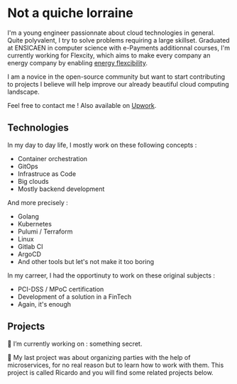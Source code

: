 # Not a quiche lorraine

I'm a young engineer passionnate about cloud technologies in general. Quite polyvalent, I try to solve problems requiring a large skillset.
Graduated at ENSICAEN in computer science with e-Payments additionnal courses, I'm currently working for Flexcity, which aims to make every company an energy company by enabling [energy flexcibility](https://energy.ec.europa.eu/topics/research-and-technology/flexibility-markets_en).

I am a novice in the open-source community but want to start contributing to projects I believe will help improve our already beautiful cloud computing landscape.

Feel free to contact me ! Also available on [Upwork](https://www.upwork.com/freelancers/~018ec62283e3c44477).

## Technologies
In my day to day life, I mostly work on these following concepts :
* Container orchestration
* GitOps
* Infrastruce as Code
* Big clouds
* Mostly backend development

And more precisely :
* Golang
* Kubernetes
* Pulumi / Terraform
* Linux
* Gitlab CI
* ArgoCD
* And other tools but let's not make it too boring

In my carreer, I had the opportinuty to work on these original subjects :
* PCI-DSS / MPoC certification
* Development of a solution in a FinTech
* Again, it's enough

## Projects 

🔭 I’m currently working on : something secret.

:beers: My last project was about organizing parties with the help of microservices, for no real reason but to learn how to work with them. This project is called Ricardo and you will find some related projects below.


